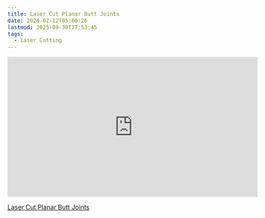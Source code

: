 ```yaml
---
title: Laser Cut Planar Butt Joints
date: 2024-02-12T05:00:26
lastmod: 2025-09-30T17:53:45
tags:
  - Laser Cutting
---
```


<div class="iframe-16-9-container">
<iframe class="youTubeIframe" width="560" height="315" src="https://www.youtube.com/embed/id2I8982n_g?rel=0" title="YouTube video player" frameborder="0" allow="accelerometer; autoplay; clipboard-write; encrypted-media; gyroscope; picture-in-picture; web-share" referrerpolicy="strict-origin-when-cross-origin" allowfullscreen></iframe>
</div>

[Laser Cut Planar Butt Joints](https://youtu.be/id2I8982n_g)
